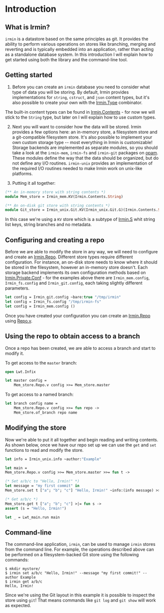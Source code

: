 # Introduction

## What is Irmin?

`irmin` is a datastore based on the same principles as git. It provides the ability to perform various operations on stores like branching, merging and reverting and is typically embedded into an application, rather than acting as a standalone database system. In this introduction I will explain how to get started using both the library and the command-line tool.

## Getting started

1. Before you can create an `irmin` database you need to consider what type of data you will be storing. By default, Irmin provides implementations for `string`, `cstruct`, and `json` content types, but it's also possible to create your own with the [Irmin.Type](https://mirage.github.io/irmin/irmin/Irmin/Type/index.html) combinator.

The built-in content types can be found in [Irmin.Contents](https://mirage.github.io/irmin/irmin/Irmin/Contents/index.html) - for now we will stick to the `String` type, but later on I will explain how to use custom types.

2. Next you will want to consider how the data will be stored. Irmin provides a few options here: an in-memory store, a filesystem store and a git-compatible filesystem store. It's also possible to implement your own custom storage type -- most everything in Irmin is customizable! Storage backends are implemented as separate modules, so you should take a look at the `irmin-mem`, `irmin-fs` and `irmin-git` packages on [opam](https://github.com/ocaml/opam). These modules define the way that the data should be organized, but do not define any I/O routines. `irmin-unix` provides an implementation of the required I/O routines needed to make Irmin work on unix-like platforms.

3. Putting it all together:

```ocaml
(** An in-memory store with string contents *)
module Mem_store = Irmin_mem.KV(Irmin.Contents.String)

(** An on-disk git store with string contents *)
module Git_store = Irmin_unix.Git.KV(Irmin_unix.Git.G)(Irmin.Contents.String)
```

In this case we're using a `KV` store which is a subtype of [Irmin.S](https://mirage.github.io/irmin/irmin/Irmin/module-type-S/index.html) whit string list keys, string branches and no metadata.

## Configuring and creating a repo

Before we are able to modify the store in any way, we will need to configure and create an [Irmin.Repo](https://mirage.github.io/irmin/irmin/Irmin/Repo/index.html). Different store types require different configuration. For instance, an on-disk store needs to know where it should be stored in the filesystem, however an in-memory store doesn't. Each storage backend implements its own configuration methods based on [Irmin.Private.Conf](https://mirage.github.io/irmin/irmin/Irmin/Private/Conf/index.html) - for the examples above there are `Irmin_mem.config`, `Irmin_fs.config` and `Irmin_git.config`, each taking slightly different parameters.

```ocaml
let config = Irmin_git.config ~bare:true "/tmp/irmin"
let config = Irmin_fs.config "/tmp/irmin-fs"
let config = Irmin_mem.config ()
```
Once you have created your configuration you can create an [Irmin.Repo](https://mirage.github.io/irmin/irmin/Irmin/Repo/index.html) using [Repo.v](https://mirage.github.io/irmin/irmin/Irmin/Make/Repo/index.html#val-v).

## Using the repo to obtain access to a branch

Once a repo has been created, we are able to access a branch and start to modify it.

To get access to the `master` branch:

```ocaml
open Lwt.Infix

let master config =
    Mem_store.Repo.v config >>= Mem_store.master
```

To get access to a named branch:

```ocaml
let branch config name =
    Mem_store.Repo.v config >>= fun repo ->
    Mem_store.of_branch repo name
```

## Modifying the store

Now we're able to put it all together and begin reading and writing contents. As shown below, once we have our repo set up we can use the `get` and `set` functions to read and modify the store.

```ocaml
let info = Irmin_unix.info ~author:"Example"

let main =
Mem_store.Repo.v config >>= Mem_store.master >>= fun t ->

(* Set a/b/c to "Hello, Irmin!" *)
let message = "my first commit" in
Mem_store.set t ["a"; "b"; "c"] "Hello, Irmin!" ~info:(info message) >>= fun () ->

(* Get a/b/c *)
Mem_store.get t ["a"; "b"; "c"] >|= fun s ->
assert (s = "Hello, Irmin!")

let _ = Lwt_main.run main
```

## Command-line

The command-line application, `irmin`, can be used to manage `irmin` stores from the command line. For example, the operations described above can be performed on a filesystem-backed Git store using the following commands:

```shell
$ mkdir mystore/
$ irmin set a/b/c "Hello, Irmin!" --message "my first commit!" --author Example
$ irmin get a/b/c
Hello, Irmin!
```

Since we're using the Git layout in this example it is possible to inspect the store using `git`! That means commands like `git log` and `git show` will work as expected.

